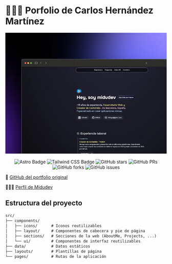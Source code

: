 # 👨🏻‍💻 Porfolio de Carlos Hernández Martínez

<div align="center">
  <a href="https://porfolio.dev/">
    <img src="./public/porfolio.webp" alt="Captura del portfolio">
  </a>
  <p></p>
</div>

<div align="center">

  ![Astro Badge](https://img.shields.io/badge/Astro-FF3E00?logo=astro&logoColor=fff&style=flat)
  ![Tailwind CSS Badge](https://img.shields.io/badge/Tailwind%20CSS-06B6D4?logo=tailwindcss&logoColor=fff&style=flat)
  ![GitHub stars](https://img.shields.io/github/stars/midudev/porfolio.dev)
  ![GitHub PRs](https://img.shields.io/github/issues-pr/midudev/porfolio.dev)
  ![GitHub forks](https://img.shields.io/github/forks/midudev/porfolio.dev)
  ![GitHub issues](https://img.shields.io/github/issues/midudev/porfolio.dev)

</div>

🔗 [GitHub del portfolio original](https://github.com/midudev/porfolio.dev)

👨🏽‍💻 [Perfil de Midudev](https://github.com/midudev)

## Estructura del proyecto

```text
src/
├── components/
│   ├── icons/      # Iconos reutilizables
│   ├── layout/     # Componentes de cabecera y pie de página
│   ├── sections/   # Secciones de la web (AboutMe, Projects, ...)
│   └── ui/         # Componentes de interfaz reutilizables
├── data/           # Datos estáticos
├── layouts/        # Plantillas de página
└── pages/          # Rutas de la aplicación
```
